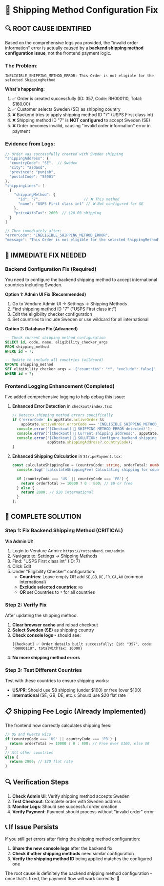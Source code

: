 # 🚢 Shipping Method Configuration Fix

## 🔍 **ROOT CAUSE IDENTIFIED**

Based on the comprehensive logs you provided, the "invalid order information" error is actually caused by a **backend shipping method configuration issue**, not the frontend payment logic.

### **The Problem:**
```
INELIGIBLE_SHIPPING_METHOD_ERROR: This Order is not eligible for the selected ShippingMethod
```

**What's happening:**
1. ✅ Order is created successfully (ID: 357, Code: RH000110, Total: $160.00)
2. ✅ Customer selects Sweden (SE) as shipping country
3. ❌ Backend tries to apply shipping method ID "7" (USPS First class int)
4. ❌ Shipping method ID "7" is **NOT configured** to accept Sweden (SE)
5. ❌ Order becomes invalid, causing "invalid order information" error in payment

### **Evidence from Logs:**
```javascript
// Order was successfully created with Sweden shipping
"shippingAddress": {
  "countryCode": "SE",  // Sweden
  "city": "asdasd",
  "province": "punjab",
  "postalCode": "53001"
},
"shippingLines": [
  {
    "shippingMethod": {
      "id": "7",                    // ❌ This method
      "name": "USPS First class int" // ❌ Not configured for SE
    },
    "priceWithTax": 2000  // $20.00 shipping
  }
]

// Then immediately after:
"errorCode": "INELIGIBLE_SHIPPING_METHOD_ERROR",
"message": "This Order is not eligible for the selected ShippingMethod"
```

## 🔧 **IMMEDIATE FIX NEEDED**

### **Backend Configuration Fix (Required)**

You need to configure the backend shipping method to accept international countries including Sweden.

**Option 1: Admin UI Fix (Recommended)**
1. Go to Vendure Admin UI → Settings → Shipping Methods
2. Find shipping method ID "7" ("USPS First class int")
3. Edit the eligibility checker configuration
4. Set countries to include Sweden or use wildcard for all international

**Option 2: Database Fix (Advanced)**
```sql
-- Check current shipping method configuration
SELECT id, code, name, eligibility_checker_args 
FROM shipping_method 
WHERE id = 7;

-- Update to include all countries (wildcard)
UPDATE shipping_method 
SET eligibility_checker_args = '{"countries": "*", "exclude": false}'
WHERE id = 7;
```

### **Frontend Logging Enhancement (Completed)**

I've added comprehensive logging to help debug this issue:

1. **Enhanced Error Detection** in `checkout/index.tsx`:
   ```typescript
   // Detects shipping method errors specifically
   if ('errorCode' in appState.activeOrder && 
       appState.activeOrder.errorCode === 'INELIGIBLE_SHIPPING_METHOD_ERROR') {
     console.error('[Checkout] 🚢 SHIPPING METHOD ERROR detected!');
     console.error('[Checkout] 🚢 Current shipping address:', appState.shippingAddress);
     console.error('[Checkout] 🚢 SOLUTION: Configure backend shipping method for country:', 
                   appState.shippingAddress?.countryCode);
   }
   ```

2. **Enhanced Shipping Calculation** in `StripePayment.tsx`:
   ```typescript
   const calculateShippingFee = (countryCode: string, orderTotal: number): number => {
     console.log('[calculateShippingFee] Calculating shipping for country:', countryCode);
     
     if (countryCode === 'US' || countryCode === 'PR') {
       return orderTotal >= 10000 ? 0 : 800; // $8 or free
     } else {
       return 2000; // $20 international
     }
   };
   ```

## 🚀 **COMPLETE SOLUTION**

### **Step 1: Fix Backend Shipping Method (CRITICAL)**

**Via Admin UI:**
1. Login to Vendure Admin: `https://rottenhand.com/admin`
2. Navigate to: Settings → Shipping Methods
3. Find: "USPS First class int" (ID: 7)
4. Click Edit
5. Under "Eligibility Checker" configuration:
   - **Countries**: Leave empty OR add `SE,GB,DE,FR,CA,AU` (common international)
   - **Exclude selected countries**: `No`
   - **OR** set Countries to `*` for all countries

### **Step 2: Verify Fix**

After updating the shipping method:

1. **Clear browser cache** and reload checkout
2. **Select Sweden (SE)** as shipping country
3. **Check console logs** - should see:
   ```
   [Checkout] ✅ Order details built successfully: {id: "357", code: "RH000110", totalWithTax: 16000}
   ```
4. **No more shipping method errors**

### **Step 3: Test Different Countries**

Test with these countries to ensure shipping works:
- **US/PR**: Should use $8 shipping (under $100) or free (over $100)
- **International** (SE, GB, DE, etc.): Should use $20 flat rate

## 📋 **Shipping Fee Logic (Already Implemented)**

The frontend now correctly calculates shipping fees:

```typescript
// US and Puerto Rico
if (countryCode === 'US' || countryCode === 'PR') {
  return orderTotal >= 10000 ? 0 : 800; // Free over $100, else $8
}
// All other countries
else {
  return 2000; // $20 flat rate
}
```

## 🔍 **Verification Steps**

1. **Check Admin UI**: Verify shipping method accepts Sweden
2. **Test Checkout**: Complete order with Sweden address
3. **Monitor Logs**: Should see successful order creation
4. **Verify Payment**: Payment should process without "invalid order" error

## 📞 **If Issue Persists**

If you still get errors after fixing the shipping method configuration:

1. **Share the new console logs** after the backend fix
2. **Check if other shipping methods** need similar configuration
3. **Verify the shipping method ID** being applied matches the configured one

The root cause is definitely the backend shipping method configuration - once that's fixed, the payment flow will work correctly! 🎯

